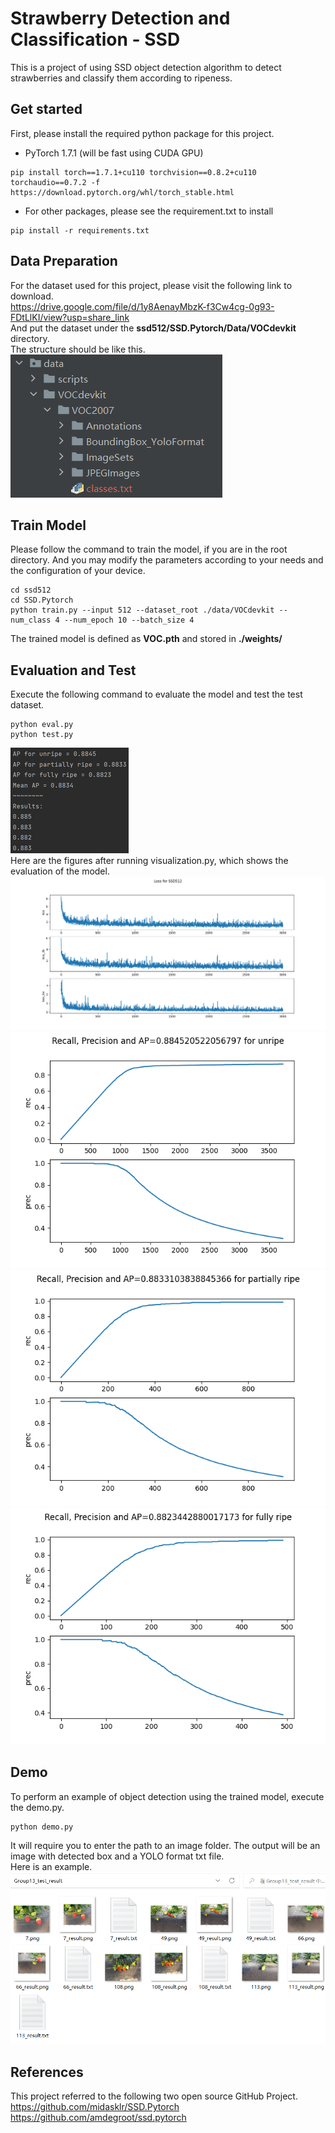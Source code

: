 # Strawberry Detection and Classification - SSD
This is a project of using SSD object detection algorithm to detect strawberries and classify them according to ripeness.
## Get started
First, please install the required python package for this project.  
* PyTorch 1.7.1 (will be fast using CUDA GPU)
```angular2html
pip install torch==1.7.1+cu110 torchvision==0.8.2+cu110 torchaudio==0.7.2 -f https://download.pytorch.org/whl/torch_stable.html
```
* For other packages, please see the requirement.txt to install
```angular2html
pip install -r requirements.txt
```
## Data Preparation
For the dataset used for this project, please visit the following link to download.   
https://drive.google.com/file/d/1y8AenayMbzK-f3Cw4cg-0g93-FDtLlKI/view?usp=share_link  
And put the dataset under the **ssd512/SSD.Pytorch/Data/VOCdevkit** directory.  
The structure should be like this.  
![Dataset Structure](./readme_images/directory.png)
## Train Model
Please follow the command to train the model, if you are in the root directory. And you may modify the parameters according to your needs and the configuration of your device.
```angular2html
cd ssd512
cd SSD.Pytorch
python train.py --input 512 --dataset_root ./data/VOCdevkit --num_class 4 --num_epoch 10 --batch_size 4
```
The trained model is defined as **VOC.pth** and stored in **./weights/**
## Evaluation and Test
Execute the following command to evaluate the model and test the test dataset.
```angular2html
python eval.py
python test.py
```
![mAP](./readme_images/map.png)  
Here are the figures after running visualization.py, which shows the evaluation of the model.
![loss](./readme_images/Figure_1.png)
![unripe](./readme_images/Figure_4.png)
![partially ripe](./readme_images/Figure_3.png)
![fully ripe](./readme_images/Figure_2.png)
## Demo
To perform an example of object detection using the trained model, execute the demo.py.
```angular2html
python demo.py
```
It will require you to enter the path to an image folder. The output will be an image with detected box and a YOLO format txt file.  
Here is an example.
![Your test folder](./readme_images/group13_test_folder.png)
## References
This project referred to the following two open source GitHub Project.  
https://github.com/midasklr/SSD.Pytorch  
https://github.com/amdegroot/ssd.pytorch  